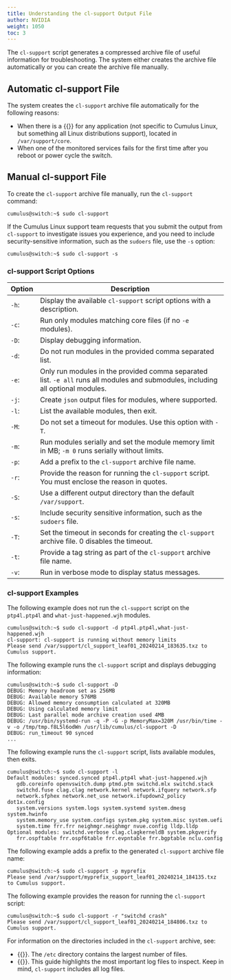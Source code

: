```yaml
---
title: Understanding the cl-support Output File
author: NVIDIA
weight: 1050
toc: 3
---
```

The `cl-support` script generates a compressed archive file of useful information for troubleshooting. The system either creates the archive file automatically or you can create the archive file manually.
<!-- vale off -->
## Automatic cl-support File
<!-- vale on -->
The system creates the `cl-support` archive file automatically for the following reasons:

- When there is a {{<exlink url="http://linux.die.net/man/5/core" text="core dump file">}} for any application (not specific to Cumulus Linux, but something all Linux distributions support), located in `/var/support/core`.
- When one of the monitored services fails for the first time after you reboot or power cycle the switch.
<!-- vale off -->
## Manual cl-support File
<!-- vale on -->
To create the `cl-support` archive file manually, run the `cl-support` command:

```
cumulus@switch:~$ sudo cl-support
```

If the Cumulus Linux support team requests that you submit the output from `cl-support` to investigate issues you experience, and you need to include security-sensitive information, such as the `sudoers` file, use the `-s` option:

```
cumulus@switch:~$ sudo cl-support -s
```

### cl-support Script Options

| Option | Description |
|------- |------------ |
| `-h`: | Display the available `cl-support` script options with a description. |
| `-c`: | Run only modules matching core files (if no `-e` modules). |
| `-D`: | Display debugging information. |
| `-d`: | Do not run modules in the provided comma separated list. |
| `-e`: | Only run modules in the provided comma separated list. `-e all` runs all modules and submodules, including all optional modules. |
| `-j`: | Create `json` output files for modules, where supported. |
| `-l`: | List the available modules, then exit. |
| `-M`: | Do not set a timeout for modules. Use this option with `-T`. |
| `-m`: | Run modules serially and set the module memory limit in MB; `-m 0` runs serially without limits. |
| `-p`: | Add a prefix to the `cl-support` archive file name. |
| `-r`: | Provide the reason for running the `cl-support` script. You must enclose the reason in quotes. |
| `-S`: | Use a different output directory than the default `/var/support`. |
| `-s`: | Include security sensitive information, such as the `sudoers` file. |
| `-T`: | Set the timeout in seconds for creating the `cl-support` archive file.  0 disables the timeout. |
| `-t`: | Provide a tag string as part of the `cl-support` archive file name. |
| `-v`: | Run in verbose mode to display status messages. |

### cl-support Examples

The following example does not run the `cl-support` script on the `ptp4l.ptp4l` and `what-just-happened.wjh` modules.

```
cumulus@switch:~$ sudo cl-support -d ptp4l.ptp4l,what-just-happened.wjh
cl-support: cl-support is running without memory limits
Please send /var/support/cl_support_leaf01_20240214_183635.txz to Cumulus support.
```

The following example runs the `cl-support` script and displays debugging information:

```
cumulus@switch:~$ sudo cl-support -D
DEBUG: Memory headroom set as 256MB
DEBUG: Available memory 576MB
DEBUG: Allowed memory consumption calculated at 320MB
DEBUG: Using calculated memory limit
DEBUG: Last parallel mode archive creation used 4MB
DEBUG: /usr/bin/systemd-run -q -P -G -p MemoryMax=320M /usr/bin/time -v -o /tmp/tmp.f8L5l6odWn /usr/lib/cumulus/cl-support -D
DEBUG: run_timeout 90 synced
...
```

The following example runs the `cl-support` script, lists available modules, then exits.

```
cumulus@switch:~$ sudo cl-support -l
Default modules: synced.synced ptp4l.ptp4l what-just-happened.wjh
   gdb.coreinfo openvswitch.dump ptmd.ptm switchd.mlx switchd.stack
   switchd.fuse clag.clag network.kernel network.ifquery network.sfp
   network.sfphex network.net_use network.ifupdown2_policy dot1x.config
   system.versions system.logs system.systemd system.dmesg system.hwinfo
   system.memory_use system.configs system.pkg system.misc system.uefi
   system.time frr.frr neighmgr.neighmgr nvue.config lldp.lldp
Optional modules: switchd.verbose clag.clagkerneldB system.pkgverify
   frr.ospftable frr.ospf6table frr.evpntable frr.bgptable nclu.config
```

The following example adds a prefix to the generated `cl-support` archive file name:

```
cumulus@switch:~$ sudo cl-support -p myprefix
Please send /var/support/myprefix_support_leaf01_20240214_184135.txz to Cumulus support.
```

The following example provides the reason for running the `cl-support` script:

```
cumulus@switch:~$ sudo cl-support -r "switchd crash"
Please send /var/support/cl_support_leaf01_20240214_184806.txz to Cumulus support.
```

For information on the directories included in the `cl-support` archive, see:
- {{<link url="Troubleshooting-the-etc-Directory">}}. The `/etc` directory contains the largest number of files.
- {{<link url="Troubleshooting-Log-Files">}}. This guide highlights the most important log files to inspect. Keep in mind, `cl-support` includes all log files.
